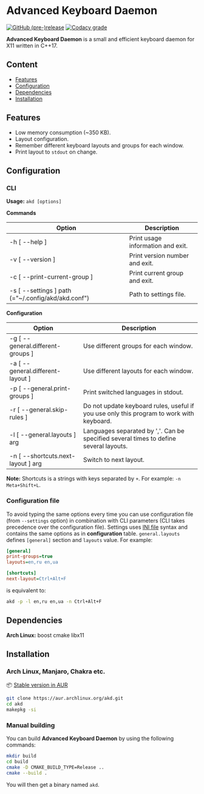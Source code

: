 # Advanced Keyboard Daemon

[![GitHub (pre-)release](https://img.shields.io/github/release/Shatur95/akd/all.svg)](https://github.com/Shatur95/akd/releases)
[![Codacy grade](https://img.shields.io/codacy/grade/6a80ccb47c11497c8e89efa52d5714b7.svg)](https://app.codacy.com/project/Shatur95/akd/dashboard)

**Advanced Keyboard Daemon** is a small and efficient keyboard daemon for X11 written in C++17.

## Content

- [Features](#features)
- [Configuration](#configuration)
- [Dependencies](#dependencies)
- [Installation](#installation)

## Features

- Low memory consumption (~350 KB).
- Layout configuration.
- Remember different keyboard layouts and groups for each window.
- Print layout to `stdout` on change.

## Configuration

### CLI

**Usage:** `akd [options]`

**Commands**

| Option                                             | Description                       |
| -------------------------------------------------- | --------------------------------- |
| -h [ --help ]                                      | Print usage information and exit. |
| -v [ --version ]                                   | Print version number and exit.    |
| -c [ --print-current-group ]                       | Print current group and exit.     |
| -s [ --settings ] path (="~/.config/akd/akd.conf") | Path to settings file.            |

**Configuration**

| Option                             | Description                                                                              |
| ---------------------------------- | ---------------------------------------------------------------------------------------- |
| -g [ --general.different-groups ]  | Use different groups for each window.                                                    |
| -a [ --general.different-layout ]  | Use different layouts for each window.                                                   |
| -p [ --general.print-groups ]      | Print switched languages in stdout.                                                      |
| -r [ --general.skip-rules ]        | Do not update keyboard rules, useful if you use only this program to work with keyboard. |
| -l [ --general.layouts ] arg       | Languages separated by ','. Can be specified several times to define several layouts.    |
| -n [ --shortcuts.next-layout ] arg | Switch to next layout.                                                                   |

**Note:** Shortcuts is a strings with keys separated by `+`. For example: `-n Meta+Shift+L`.

### Configuration file

To avoid typing the same options every time you can use configuration file (from `--settings` option) in combination with CLI parameters (CLI takes precedence over the configuration file). Settings uses [INI file](https://en.wikipedia.org/wiki/INI_file) syntax and contains the same options as in **configuration** table. `general.layouts` defines `[general]` section and `layouts` value. For example:

```ini
[general]
print-groups=true
layouts=en,ru en,ua

[shortcuts]
next-layout=Ctrl+Alt+F
```

is equivalent to:

```bash
akd -p -l en,ru en,ua -n Ctrl+Alt+F
```

## Dependencies

**Arch Linux:** boost cmake libx11

## Installation

### Arch Linux, Manjaro, Chakra etc.

:package: [Stable version in AUR](https://aur.archlinux.org/packages/akd)

```bash
git clone https://aur.archlinux.org/akd.git
cd akd
makepkg -si
```

### Manual building

You can build **Advanced Keyboard Daemon** by using the following commands:

```bash
mkdir build
cd build
cmake -D CMAKE_BUILD_TYPE=Release ..
cmake --build .
```

You will then get a binary named `akd`.
